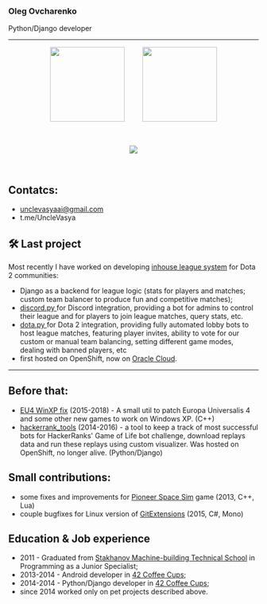### Oleg Ovcharenko
Python/Django developer

----------------------------

<p align="center">
    <img height="150px" src="https://github-readme-stats.vercel.app/api?username=unclevasya&show_icons=true&theme=tokyonight" />
    &nbsp; &nbsp; &nbsp; &nbsp;
    <img height="150px" src="https://github-readme-stats.vercel.app/api/top-langs/?username=unclevasya&layout=compact&theme=tokyonight" /> 
</p>

<br/>

<p align="center">
    <img src="https://github-profile-trophy.vercel.app/?username=unclevasya&theme=juicyfresh&no-bg=true&column=6&no-frame=true&title=MultiLanguage,Commit,PR,Issues,Followers,Repo,AllSuperRank,LongTimeUser" />
</p>

<br/>

## Contatcs:
- unclevasyaai@gmail.com
- t.me/UncleVasya


## 🛠 Last project
Most recently I have worked on developing [inhouse league system](https://github.com/UncleVasya/Dota2-EU-Ladder) for Dota 2 communities: 
 * Django as a backend for league logic (stats for players and matches; custom team balancer to produce fun and competitive matches);
 * [discord.py ](https://discordpy.readthedocs.io/en/stable/) for Discord integration, providing a bot for admins to control their league and for players to join league matches, query stats, etc.
 * [dota.py ](https://github.com/ValvePython/dota2) for Dota 2 integration, providing fully automated lobby bots to host league matches, featuring player invites, ability to vote for our custom or manual team balancing, setting different game modes, dealing with banned players, etc
 * first hosted on OpenShift, now on [Oracle Cloud](http://152.67.149.75:8000/).
------------

## Before that:
   * [EU4 WinXP fix](https://github.com/UncleVasya/EU4_WinXP_fix) (2015-2018) - A small util to patch Europa Universalis 4 and some other new games to work on Windows XP. (C++)
   * [hackerrank_tools](https://github.com/UncleVasya/hackerrank-tools) (2014-2016) - a tool to keep a track of most successful bots for HackerRanks' Game of Life bot challenge, download replays data and run these replays using custom visualizer. Was hosted on OpenShift, no longer alive. (Python/Django)
   
## Small contributions:
   * some fixes and improvements for [Pioneer Space Sim](https://github.com/pioneerspacesim/pioneer) game (2013, C++, Lua)
   * couple bugfixes for Linux version of [GitExtensions](https://github.com/gitextensions/gitextensions/) (2015, C#, Mono)


## Education & Job experience
- 2011 - Graduated from [Stakhanov Machine-building Technical School](https://smt-org.ru/) in Programming as a Junior Specialist;
- 2013-2014 - Android developer in [42 Coffee Cups](https://jobs.dou.ua/companies/42-coffee-cups/);
- 2014-2014 - Python/Django developer in [42 Coffee Cups](https://jobs.dou.ua/companies/42-coffee-cups/);
- since 2014 worked only on pet projects described above.

